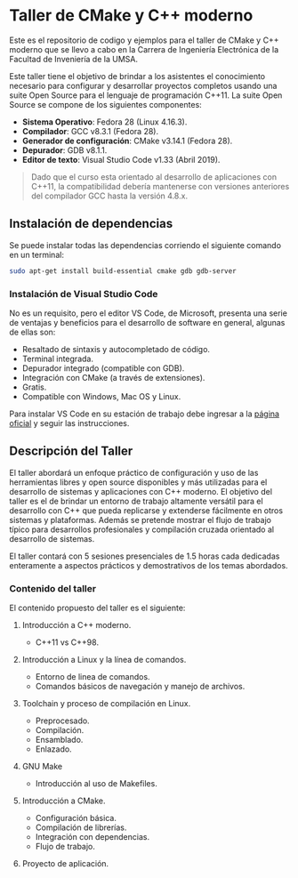 # Taller de CMake y C++ moderno

Este es el repositorio de codigo y ejemplos para el taller de CMake y C++ moderno que se llevo a cabo en la Carrera de Ingeniería Electrónica de la Facultad de Inveniería de la UMSA.

Este taller tiene el objetivo de brindar a los asistentes el conocimiento necesario para configurar y desarrollar proyectos completos usando una suite Open Source para el lenguaje de programación C++11. La suite Open Source se compone de los siguientes componentes:

- **Sistema Operativo**: Fedora 28 (Linux 4.16.3).
- **Compilador**: GCC v8.3.1 (Fedora 28).
- **Generador de configuración**: CMake v3.14.1 (Fedora 28).
- **Depurador**: GDB v8.1.1.
- **Editor de texto**: Visual Studio Code v1.33 (Abril 2019).

> Dado que el curso esta orientado al desarrollo de aplicaciones con C++11, la compatibilidad debería mantenerse con versiones anteriores del compilador GCC hasta la versión 4.8.x.

## Instalación de dependencias

Se puede instalar todas las dependencias corriendo el siguiente comando en un terminal:

```bash
sudo apt-get install build-essential cmake gdb gdb-server
```

### Instalación de Visual Studio Code

No es un requisito, pero el editor VS Code, de Microsoft, presenta una serie de ventajas y beneficios para el desarrollo de software en general, algunas de ellas son:

- Resaltado de sintaxis y autocompletado de código.
- Terminal integrada.
- Depurador integrado (compatible con GDB).
- Integración con CMake (a través de extensiones).
- Gratis.
- Compatible con Windows, Mac OS y Linux.

Para instalar VS Code en su estación de trabajo debe ingresar a la [página oficial](https://code.visualstudio.com/) y seguir las instrucciones.

## Descripción del Taller

El taller abordará un enfoque práctico de configuración y uso de las herramientas libres y open source disponibles y más utilizadas para el desarrollo de sistemas y aplicaciones con C++ moderno. El objetivo del taller es el de brindar un entorno de trabajo altamente versátil para el desarrollo con C++ que pueda replicarse y extenderse fácilmente en otros sistemas y plataformas. Además se pretende mostrar el flujo de trabajo típico para desarrollos profesionales y compilación cruzada orientado al desarrollo de sistemas.

El taller contará con 5 sesiones presenciales de 1.5 horas cada dedicadas enteramente a aspectos prácticos y demostrativos de los temas abordados.

### Contenido del taller

El contenido propuesto del taller es el siguiente:

1. Introducción a C++ moderno.
   * C++11 vs C++98.

2. Introducción a Linux y la línea de comandos.
   * Entorno de linea de comandos.
   * Comandos básicos de navegación y manejo de archivos.

3. Toolchain y proceso de compilación en Linux.
   * Preprocesado.
   * Compilación.
   * Ensamblado.
   * Enlazado.

4. GNU Make
   * Introducción al uso de Makefiles.

5. Introducción a CMake.
   * Configuración básica.
   * Compilación de librerías.
   * Integración con dependencias.
   * Flujo de trabajo.

6. Proyecto de aplicación.

